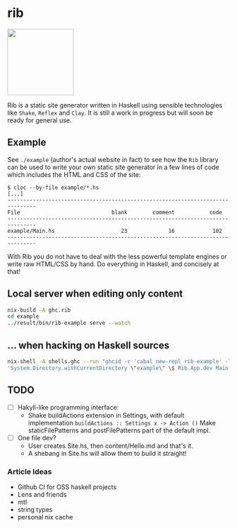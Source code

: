 # rib

<!--
Credit for this image: https://www.svgrepo.com/svg/24439/ribs
-->
<img src="https://raw.githubusercontent.com/srid/rib/master/example/content/images/ribs.svg?sanitize=true" width="150" />

Rib is a static site generator written in Haskell using sensible technologies
like `Shake`, `Reflex` and `Clay`. It is still a work in progress but will soon
be ready for general use.

## Example

See `./example` (author's actual website in fact) to see how the `Rib` library
can be used to write your own static site generator in a few lines of code which
includes the HTML and CSS of the site:

```
$ cloc --by-file example/*.hs
[...]
-------------------------------------------------------------------------------
File                             blank        comment           code
-------------------------------------------------------------------------------
example/Main.hs                     23             16            102
-------------------------------------------------------------------------------
```

With Rib you do not have to deal with the less powerful template engines or
write raw HTML/CSS by hand. Do everything in Haskell, and concisely at that!

## Local server when editing only content

```bash
nix-build -A ghc.rib
cd example
../result/bin/rib-example serve --watch
```

## ... when hacking on Haskell sources

```bash
nix-shell -A shells.ghc --run "ghcid -c 'cabal new-repl rib-example' -T
'System.Directory.withCurrentDirectory \"example\" \$ Rib.App.dev Main.settings'"
```

## TODO

- [ ] Hakyll-like programming interface:
  - Shake buildActions extension in Settings, with default implementation
    `buildActions :: Settings x -> Action ()`
    Make staticFilePatterns and postFilePatterns part of the default impl.
- [ ] One file dev?
  - User creates Site.hs, then content/Hello.md and that's it.
  - A shebang in Site.hs will allow them to build it straight!

### Article Ideas

- Github CI for OSS haskell projects
- Lens and friends
- mtl
- string types
- personal nix cache
